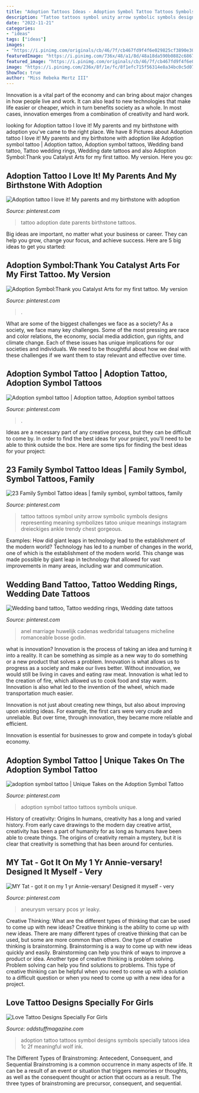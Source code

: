 ```yaml
---
title: "Adoption Tattoos Ideas - Adoption Symbol Tattoo Tattoos Symbols Unique"
description: "Tattoo tattoos symbol unity arrow symbolic symbols designs representing meaning symbolizes tatoo unique meanings instagram dreieckiges ankle trendy chest gorgeous"
date: "2022-11-21"
categories:
- "ideas"
tags: ["ideas"]
images:
- "https://i.pinimg.com/originals/cb/46/7f/cb467fd9f4f6e029825cf3890e301cda.jpg"
featuredImage: "https://i.pinimg.com/736x/48/a1/8d/48a18da590b0882c6867d66f4e4c2d6c--annie-tat.jpg"
featured_image: "https://i.pinimg.com/originals/cb/46/7f/cb467fd9f4f6e029825cf3890e301cda.jpg"
image: "https://i.pinimg.com/236x/8f/1e/fc/8f1efc715f56314e8a34bc0c5d07fcc9.jpg"
ShowToc: true
author: "Miss Rebeka Mertz III"
---
```



Innovation is a vital part of the economy and can bring about major changes in how people live and work. It can also lead to new technologies that make life easier or cheaper, which in turn benefits society as a whole. In most cases, innovation emerges from a combination of creativity and hard work.

	

		
looking for Adoption tattoo I love it! My parents and my birthstone with adoption you've came to the right place. We have 8 Pictures about Adoption tattoo I love it! My parents and my birthstone with adoption like Adoption symbol tattoo | Adoption tattoo, Adoption symbol tattoos, Wedding band tattoo, Tattoo wedding rings, Wedding date tattoos and also Adoption Symbol:Thank you Catalyst Arts for my first tattoo. My version. Here you go:
		
    
## Adoption Tattoo I Love It! My Parents And My Birthstone With Adoption

<img loading=lazy src="https://i.pinimg.com/736x/83/67/ef/8367efddd13fb89aaca1ebd970dba853--my-birthstone-adoption-tattoo.jpg" onerror="this.onerror=null;this.src='https://tse3.mm.bing.net/th?id=OIP.mmAzTkfpw18jlSh50su9WQHaHa&amp;pid=15.1';" alt="Adoption tattoo I love it! My parents and my birthstone with adoption">

_Source: pinterest.com_

>tattoo adoption date parents birthstone tattoos. 

	

Big ideas are important, no matter what your business or career. They can help you grow, change your focus, and achieve success. Here are 5 big ideas to get you started: 

    
## Adoption Symbol:Thank You Catalyst Arts For My First Tattoo. My Version

<img loading=lazy src="https://i.pinimg.com/originals/cb/46/7f/cb467fd9f4f6e029825cf3890e301cda.jpg" onerror="this.onerror=null;this.src='https://tse2.mm.bing.net/th?id=OIP.7Yp3V4V4NFN0zfYAHjA4mwHaJ4&amp;pid=15.1';" alt="Adoption Symbol:Thank you Catalyst Arts for my first tattoo. My version">

_Source: pinterest.com_

>. 

	

What are some of the biggest challenges we face as a society?
As a society, we face many key challenges. Some of the most pressing are race and color relations, the economy, social media addiction, gun rights, and climate change. Each of these issues has unique implications for our societies and individuals. We need to be thoughtful about how we deal with these challenges if we want them to stay relevant and effective over time.

    
## Adoption Symbol Tattoo | Adoption Tattoo, Adoption Symbol Tattoos

<img loading=lazy src="https://i.pinimg.com/originals/43/7b/53/437b53a587e5bfe5ae66d4c11ef84aa9.jpg" onerror="this.onerror=null;this.src='https://tse2.mm.bing.net/th?id=OIP.CseLLVJlKAIwmKrOQ4TWWwHaJ4&amp;pid=15.1';" alt="Adoption symbol tattoo | Adoption tattoo, Adoption symbol tattoos">

_Source: pinterest.com_

>. 

	

Ideas are a necessary part of any creative process, but they can be difficult to come by. In order to find the best ideas for your project, you'll need to be able to think outside the box. Here are some tips for finding the best ideas for your project: 

    
## 23 Family Symbol Tattoo Ideas | Family Symbol, Symbol Tattoos, Family

<img loading=lazy src="https://i.pinimg.com/236x/8f/1e/fc/8f1efc715f56314e8a34bc0c5d07fcc9.jpg" onerror="this.onerror=null;this.src='https://tse2.mm.bing.net/th?id=OIP.QNkfMEoa81ANMDMVZwXzoQAAAA&amp;pid=15.1';" alt="23 Family Symbol Tattoo ideas | family symbol, symbol tattoos, family">

_Source: pinterest.com_

>tattoo tattoos symbol unity arrow symbolic symbols designs representing meaning symbolizes tatoo unique meanings instagram dreieckiges ankle trendy chest gorgeous. 

	

Examples: How did giant leaps in technology lead to the establishment of the modern world?
Technology has led to a number of changes in the world, one of which is the establishment of the modern world. This change was made possible by giant leap in technology that allowed for vast improvements in many areas, including war and communication.

    
## Wedding Band Tattoo, Tattoo Wedding Rings, Wedding Date Tattoos

<img loading=lazy src="https://i.pinimg.com/originals/3b/11/9b/3b119b7538590ee738ccabce29b6dc85.jpg" onerror="this.onerror=null;this.src='https://tse3.mm.bing.net/th?id=OIP.-gI7dElqsaSpuC5QTsJg7AHaJ6&amp;pid=15.1';" alt="Wedding band tattoo, Tattoo wedding rings, Wedding date tattoos">

_Source: pinterest.com_

>anel marriage huwelijk cadenas wedbridal tatuagens micheline romanceable bosse godin. 

	

what is innovation?
Innovation is the process of taking an idea and turning it into a reality. It can be something as simple as a new way to do something or a new product that solves a problem. Innovation is what allows us to progress as a society and make our lives better.
Without innovation, we would still be living in caves and eating raw meat. Innovation is what led to the creation of fire, which allowed us to cook food and stay warm. Innovation is also what led to the invention of the wheel, which made transportation much easier.

Innovation is not just about creating new things, but also about improving upon existing ideas. For example, the first cars were very crude and unreliable. But over time, through innovation, they became more reliable and efficient.

Innovation is essential for businesses to grow and compete in today’s global economy.

    
## Adoption Symbol Tattoo | Unique Takes On The Adoption Symbol Tattoo

<img loading=lazy src="https://s-media-cache-ak0.pinimg.com/736x/dc/d7/45/dcd7457a83dbb5626321b77f71da2fbe.jpg" onerror="this.onerror=null;this.src='https://tse1.mm.bing.net/th?id=OIP.FvesyZ8FAQl5SocRoji67AHaHa&amp;pid=15.1';" alt="adoption symbol tattoo | Unique Takes on the Adoption Symbol Tattoo">

_Source: pinterest.com_

>adoption symbol tattoo tattoos symbols unique. 

	

History of creativity: Origins
In humans, creativity has a long and varied history. From early cave drawings to the modern day creative artist, creativity has been a part of humanity for as long as humans have been able to create things. The origins of creativity remain a mystery, but it is clear that creativity is something that has been around for centuries.

    
## MY Tat - Got It On My 1 Yr Annie-versary! Designed It Myself - Very

<img loading=lazy src="https://i.pinimg.com/736x/48/a1/8d/48a18da590b0882c6867d66f4e4c2d6c--annie-tat.jpg" onerror="this.onerror=null;this.src='https://tse3.mm.bing.net/th?id=OIP.UH22KFPANadVvh6OwGTB8QHaJ4&amp;pid=15.1';" alt="MY Tat - got it on my 1 yr Annie-versary! Designed it myself - very">

_Source: pinterest.com_

>aneurysm versary pcos yr leaky. 

	

Creative Thinking: What are the different types of thinking that can be used to come up with new ideas?
Creative thinking is the ability to come up with new ideas. There are many different types of creative thinking that can be used, but some are more common than others. One type of creative thinking is brainstorming. Brainstorming is a way to come up with new ideas quickly and easily. Brainstorming can help you think of ways to improve a product or idea. Another type of creative thinking is problem solving. Problem solving can help you find solutions to problems. This type of creative thinking can be helpful when you need to come up with a solution to a difficult question or when you need to come up with a new idea for a project.

    
## Love Tattoo Designs Specially For Girls

<img loading=lazy src="http://oddstuffmagazine.com/wp-content/uploads/2013/09/Love-Tattoo-Designs-2-600x800.jpg" onerror="this.onerror=null;this.src='https://tse1.mm.bing.net/th?id=OIP.XBn3w4CMFdnGMK7bABRlCAHaJ4&amp;pid=15.1';" alt="Love Tattoo Designs Specially For Girls">

_Source: oddstuffmagazine.com_

>adoption tattoo tattoos symbol designs symbols specially tatoos idea 1c 2f meaningful wolf ink. 

	

The Different Types of Brainstroming: Antecedent, Consequent, and Sequential
Brainstroming is a common occurrence in many aspects of life. It can be a result of an event or situation that triggers memories or thoughts, as well as the consequent thought or action that occurs as a result. The three types of brainstroming are precursor, consequent, and sequential.

